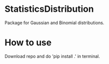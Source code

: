 # StatisticsDistribution
Package for Gaussian and Binomial distributions.

# How to use
Download repo and do 'pip install .' in terminal.
